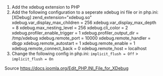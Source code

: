 1. Add the xdebug extension to PHP
2. Add the following configuration to a seperate xdebug ini file or in php.ini:
[XDebug]
zend_extension="xdebug.so"
xdebug.var_display_max_children = 256
xdebug.var_display_max_depth = 8
xdebug.max_nesting_level = 256
xdebug.cli_color = 2
xdebug.profiler_enable_trigger = 1
xdebug.profiler_output_dir = /tmp/xdebug
xdebug.remote_port = 10000
xdebug.remote_handler = dbgp
xdebug.remote_autostart = 1
xdebug.remote_enable = 1
xdebug.remote_connect_back = 0
xdebug.remote_host = localhost
3. Change the following config in php.ini: `implicit_flush = Off` > `implicit_flush = On`

Source https://docs.joomla.org/Edit_PHP.INI_File_for_XDebug
